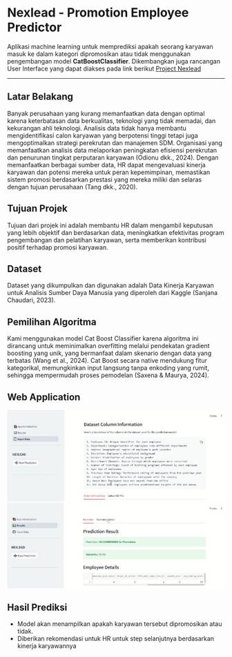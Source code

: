 # Nexlead - Promotion Employee Predictor 
Aplikasi machine learning untuk memprediksi apakah seorang karyawan masuk ke dalam kategori dipromosikan atau tidak menggunakan pengembangan model **CatBoostClassifier**. Dikembangkan juga rancangan User Interface yang dapat diakses pada link berikut <a href="https://www.canva.com/design/DAGqgnIASns/L3fdiF3fYaQhNNWL3jkPLg/view?utm_content=DAGqgnIASns&utm_campaign=designshare&utm_medium=link2&utm_source=uniquelinks&utlId=hc3db0797f8" target="_blank">Project Nexlead</a>

---

## Latar Belakang
Banyak perusahaan yang kurang memanfaatkan data dengan optimal karena keterbatasan data berkualitas, teknologi yang tidak memadai, dan kekurangan ahli teknologi. Analisis data tidak hanya membantu mengidentifikasi calon karyawan yang berpotensi tinggi tetapi juga mengoptimalkan strategi perekrutan dan manajemen SDM. Organisasi yang memanfaatkan analisis data melaporkan peningkatan efisiensi perekrutan dan penurunan tingkat perputaran karyawan (Odionu dkk., 2024). Dengan memanfaatkan berbagai sumber data, HR dapat mengevaluasi kinerja karyawan dan potensi mereka untuk peran kepemimpinan, memastikan sistem promosi berdasarkan prestasi yang mereka miliki dan selaras dengan tujuan perusahaan (Tang dkk., 2020).

## Tujuan Projek
Tujuan dari projek ini adalah membantu HR dalam mengambil keputusan yang lebih objektif dan berdasarkan data, meningkatkan efektivitas program pengembangan dan pelatihan karyawan, serta memberikan kontribusi positif terhadap promosi karyawan.

## Dataset
Dataset yang dikumpulkan dan digunakan adalah Data Kinerja Karyawan untuk Analisis Sumber Daya Manusia yang diperoleh dari Kaggle (Sanjana Chaudari, 2023). 

## Pemilihan Algoritma
Kami menggunakan model Cat Boost Classifier karena algoritma ini dirancang untuk meminimalkan overfitting melalui pendekatan gradient boosting yang unik, yang bermanfaat dalam skenario dengan data yang terbatas (Wang et al., 2024). Cat Boost secara native mendukung fitur kategorikal, memungkinkan input langsung tanpa enkoding yang rumit, sehingga mempermudah proses pemodelan (Saxena & Maurya, 2024).

## Web Application
<img src="\screen\tampilan.JPG" alt="Preview" width="600"/>
<img src="\screen\tampilan_2.JPG" alt="Preview" width="600"/>

## Hasil Prediksi
- Model akan menampilkan apakah karyawan tersebut dipromosikan atau tidak.
- Diberikan rekomendasi untuk HR untuk step selanjutnya berdasarkan kinerja karyawannya
